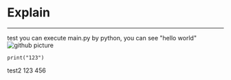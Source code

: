 # Explain
---
test
you can execute main.py by python, you can see "hello world"
![github picture](https://i0.wp.com/www.cienciaedados.com/wp-content/uploads/2016/08/15-Reposito%CC%81rios-no-Github-para-Cientistas-de-Dados.png?resize=1024%2C538&ssl=1)

```
print("123")
```
test2
123
456
